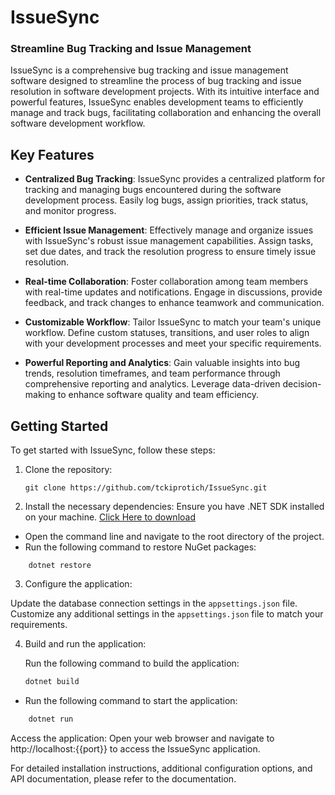 # IssueSync
### Streamline Bug Tracking and Issue Management


IssueSync is a comprehensive bug tracking and issue management software designed to streamline the process of bug tracking and issue resolution in software development projects. With its intuitive interface and powerful features, IssueSync enables development teams to efficiently manage and track bugs, facilitating collaboration and enhancing the overall software development workflow.

## Key Features

- **Centralized Bug Tracking**: IssueSync provides a centralized platform for tracking and managing bugs encountered during the software development process. Easily log bugs, assign priorities, track status, and monitor progress.

- **Efficient Issue Management**: Effectively manage and organize issues with IssueSync's robust issue management capabilities. Assign tasks, set due dates, and track the resolution progress to ensure timely issue resolution.

- **Real-time Collaboration**: Foster collaboration among team members with real-time updates and notifications. Engage in discussions, provide feedback, and track changes to enhance teamwork and communication.

- **Customizable Workflow**: Tailor IssueSync to match your team's unique workflow. Define custom statuses, transitions, and user roles to align with your development processes and meet your specific requirements.

- **Powerful Reporting and Analytics**: Gain valuable insights into bug trends, resolution timeframes, and team performance through comprehensive reporting and analytics. Leverage data-driven decision-making to enhance software quality and team efficiency.

## Getting Started

To get started with IssueSync, follow these steps:

1. Clone the repository:
   ```shell
   git clone https://github.com/tckiprotich/IssueSync.git

2. Install the necessary dependencies:
Ensure you have .NET SDK installed on your machine.
[ Click  Here to download ](https://dotnet.microsoft.com/download )

- Open the command line and navigate to the root directory of the project.
- Run the following command to restore NuGet packages:

```charp
    dotnet restore
```
3. Configure the application:

Update the database connection settings in the ```appsettings.json``` file.
Customize any additional settings in the ```appsettings.json``` file to match your requirements.

4. Build and run the application:

    Run the following command to build the application:

    ```csharp
    dotnet build
    ```

- Run the following command to start the application:

```csharp
    dotnet run
```

 Access the application:
Open your web browser and navigate to http://localhost:{{port}} to access the IssueSync application.

For detailed installation instructions, additional configuration options, and API documentation, please refer to the documentation.


